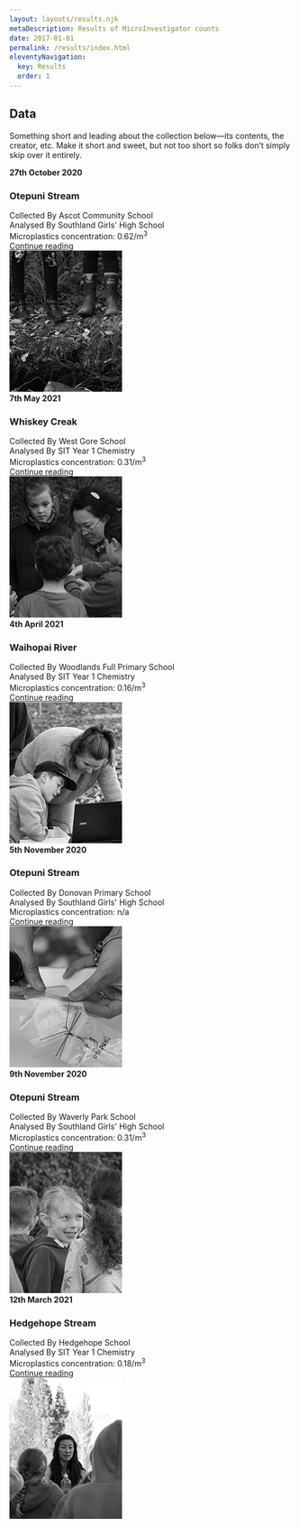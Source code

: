 ```yaml
---
layout: layouts/results.njk
metaDescription: Results of MicroInvestigator counts
date: 2017-01-01
permalink: /results/index.html
eleventyNavigation:
  key: Results
  order: 1
---
```


  <section class="text-center container">
    <div class="row padding">
      <div class="col-lg-6 col-md-8 mx-auto">
        <h1 class="fw-light">Data</h1>
        <p class="lead text-muted">Something short and leading about the collection below—its contents, the creator, etc. Make it short and sweet, but not too short so folks don’t simply skip over it entirely.</p>
      </div>
    </div>
  </section>

  <div class="row mb-2">
    <div class="col-md-6">
      <div class="row g-0 border rounded overflow-hidden flex-md-row mb-4 shadow-sm h-md-250 position-relative">
        <div class="col p-4 d-flex flex-column position-static">
          <strong class="d-inline-block mb-2">27th October 2020</strong>
          <h3 class="mb-0">Otepuni Stream</h3>
          <div class="mb-1 text-muted">Collected By Ascot Community School</div>
          <div class="mb-1 text-muted">Analysed By Southland Girls' High School</div>
          <div class="mb-1 text-muted">Microplastics concentration: 0.62/m<sup>3</sup></div>
          <a href="#" class="stretched-link">Continue reading</a>
        </div>
        <div class="col-auto d-none d-lg-block">
      <img class="card-image" src="/_includes/assets/img/IMG_2531-resize.jpg"/>

  </div>
      </div>
    </div>
    <div class="col-md-6">
      <div class="row g-0 border rounded overflow-hidden flex-md-row mb-4 shadow-sm h-md-250 position-relative">
        <div class="col p-4 d-flex flex-column position-static">
          <strong class="d-inline-block mb-2">7th May 2021</strong>
          <h3 class="mb-0">Whiskey Creak</h3>
          <div class="mb-1 text-muted">Collected By West Gore School</div>
          <div class="mb-1 text-muted">Analysed By SIT Year 1 Chemistry</div>
          <div class="mb-1 text-muted">Microplastics concentration: 0.31/m<sup>3</sup></div>
          <a href="#" class="stretched-link">Continue reading</a>
        </div>
        <div class="col-auto d-none d-lg-block">
         <img class="card-image" src="/_includes/assets/img/IMG_2591-resize.jpg"/>

  </div>
      </div>
    </div>
  </div>

  <div class="row mb-2">
    <div class="col-md-6">
      <div class="row g-0 border rounded overflow-hidden flex-md-row mb-4 shadow-sm h-md-250 position-relative">
        <div class="col p-4 d-flex flex-column position-static">
          <strong class="d-inline-block mb-2">4th April 2021</strong>
          <h3 class="mb-0">Waihopai River</h3>
          <div class="mb-1 text-muted">Collected By Woodlands Full Primary School</div>
          <div class="mb-1 text-muted">Analysed By SIT Year 1 Chemistry</div>
          <div class="mb-1 text-muted">Microplastics concentration: 0.16/m<sup>3</sup></div>
          <a href="#" class="stretched-link">Continue reading</a>
        </div>
        <div class="col-auto d-none d-lg-block">
          <img class="card-image" src="/_includes/assets/img/IMG_2650-resize.jpg"/>
  </div>
      </div>
    </div>
    <div class="col-md-6">
      <div class="row g-0 border rounded overflow-hidden flex-md-row mb-4 shadow-sm h-md-250 position-relative">
        <div class="col p-4 d-flex flex-column position-static">
          <strong class="d-inline-block mb-2">5th November 2020</strong>
          <h3 class="mb-0">Otepuni Stream</h3>
          <div class="mb-1 text-muted">Collected By Donovan Primary School</div>
          <div class="mb-1 text-muted">Analysed By Southland Girls' High School</div>
          <div class="mb-1 text-muted">Microplastics concentration: n/a</div>
          <a href="#" class="stretched-link">Continue reading</a>
        </div>
        <div class="col-auto d-none d-lg-block">
<img class="card-image" src="/_includes/assets/img/IMG_2573-resize.jpg"/>
  </div>
      </div>
    </div>
  </div>

  <div class="row mb-2">
    <div class="col-md-6">
      <div class="row g-0 border rounded overflow-hidden flex-md-row mb-4 shadow-sm h-md-250 position-relative">
        <div class="col p-4 d-flex flex-column position-static">
          <strong class="d-inline-block mb-2">9th November 2020</strong>
          <h3 class="mb-0">Otepuni Stream</h3>
          <div class="mb-1 text-muted">Collected By Waverly Park School</div>
          <div class="mb-1 text-muted">Analysed By Southland Girls' High School</div>
          <div class="mb-1 text-muted">Microplastics concentration: 0.31/m<sup>3</sup></div>
          <a href="#" class="stretched-link">Continue reading</a>
        </div>
        <div class="col-auto d-none d-lg-block">
        <img class="card-image" src="/_includes/assets/img/IMG_2516-resize.jpg"/>
  </div>
      </div>
    </div>
    <div class="col-md-6">
      <div class="row g-0 border rounded overflow-hidden flex-md-row mb-4 shadow-sm h-md-250 position-relative">
        <div class="col p-4 d-flex flex-column position-static">
          <strong class="d-inline-block mb-2">12th March 2021</strong>
          <h3 class="mb-0">Hedgehope Stream</h3>
          <div class="mb-1 text-muted">Collected By Hedgehope School</div>
          <div class="mb-1 text-muted">Analysed By SIT Year 1 Chemistry</div>
          <div class="mb-1 text-muted">Microplastics concentration: 0.18/m<sup>3</sup></div>
          <a href="#" class="stretched-link">Continue reading</a>
        </div>
        <div class="col-auto d-none d-lg-block">
<img class="card-image" src="/_includes/assets/img/IMG_2484-resize.jpg"/>
  </div>
      </div>
    </div>
  </div>
